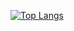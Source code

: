 [![Top Langs](https://github-readme-stats.vercel.app/api/top-langs/?username=delay-100&layout=compact)](https://github.com/jhs99126/github-readme-stats)
